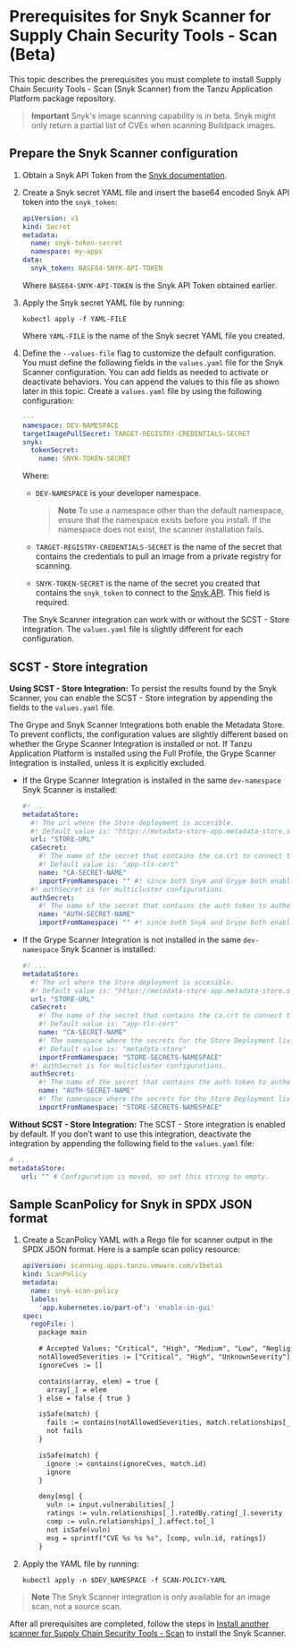 # Prerequisites for Snyk Scanner for Supply Chain Security Tools - Scan (Beta)

This topic describes the prerequisites you must complete to install Supply Chain Security Tools - Scan (Snyk Scanner) from the Tanzu Application Platform package repository.

>**Important** Snyk's image scanning capability is in beta. Snyk might only return a partial list of CVEs when scanning Buildpack images.

## <a id="prerecs"></a> Prepare the Snyk Scanner configuration

1. Obtain a Snyk API Token from the [Snyk documentation](https://docs.snyk.io/snyk-cli/authenticate-the-cli-with-your-account).

2. Create a Snyk secret YAML file and insert the base64 encoded Snyk API token into the `snyk_token`:

    ```yaml
    apiVersion: v1
    kind: Secret
    metadata:
      name: snyk-token-secret
      namespace: my-apps
    data:
      snyk_token: BASE64-SNYK-API-TOKEN
    ```

    Where `BASE64-SNYK-API-TOKEN` is the Snyk API Token obtained earlier.

3. Apply the Snyk secret YAML file by running:

    ```console
    kubectl apply -f YAML-FILE
    ```

    Where `YAML-FILE` is the name of the Snyk secret YAML file you created.

4. Define the `--values-file` flag to customize the default configuration. You must define the following fields in the `values.yaml` file for the Snyk Scanner configuration. You can add fields as needed to activate or deactivate behaviors. You can append the values to this file as shown later in this topic. Create a `values.yaml` file by using the following configuration:

    ```yaml
    ---
    namespace: DEV-NAMESPACE
    targetImagePullSecret: TARGET-REGISTRY-CREDENTIALS-SECRET
    snyk:
      tokenSecret:
        name: SNYK-TOKEN-SECRET
    ```

    Where:

    - `DEV-NAMESPACE` is your developer namespace.

        >**Note** To use a namespace other than the default namespace, ensure that the namespace exists before you install. If the namespace does not exist, the scanner installation fails.

    - `TARGET-REGISTRY-CREDENTIALS-SECRET` is the name of the secret that contains the credentials to pull an image from a private registry for scanning.

    - `SNYK-TOKEN-SECRET` is the name of the secret you created that contains the `snyk_token` to connect to the [Snyk API](https://docs.snyk.io/snyk-cli/configure-the-snyk-cli#environment-variables). This field is required.

    The Snyk Scanner integration can work with or without the SCST - Store integration. The `values.yaml` file is slightly different for each configuration.

## <a id="store-integration"></a> SCST - Store integration

**Using SCST - Store Integration:** To persist the results found by the Snyk Scanner, you can enable the SCST - Store integration by appending the fields to the `values.yaml` file.

The Grype and Snyk Scanner Integrations both enable the Metadata Store. To prevent conflicts, the configuration values are slightly different based on whether the Grype Scanner Integration is installed or not. If Tanzu Application Platform is installed using the Full Profile, the Grype Scanner Integration is installed, unless it is explicitly excluded.

- If the Grype Scanner Integration is installed in the same `dev-namespace` Snyk Scanner is installed:

    ```yaml
    #! ...
    metadataStore:
      #! The url where the Store deployment is accesible.
      #! Default value is: "https://metadata-store-app.metadata-store.svc.cluster.local:8443"
      url: "STORE-URL"
      caSecret:
        #! The name of the secret that contains the ca.crt to connect to the Store Deployment.
        #! Default value is: "app-tls-cert"
        name: "CA-SECRET-NAME"
        importFromNamespace: "" #! since both Snyk and Grype both enable store, one must leave importFromNamespace blank
      #! authSecret is for multicluster configurations.
      authSecret:
        #! The name of the secret that contains the auth token to authenticate to the Store Deployment.
        name: "AUTH-SECRET-NAME"
        importFromNamespace: "" #! since both Snyk and Grype both enable store, one must leave importFromNamespace blank
    ```

- If the Grype Scanner Integration is not installed in the same `dev-namespace` Snyk Scanner is installed:

    ```yaml
    #! ...
    metadataStore:
      #! The url where the Store deployment is accesible.
      #! Default value is: "https://metadata-store-app.metadata-store.svc.cluster.local:8443"
      url: "STORE-URL"
      caSecret:
        #! The name of the secret that contains the ca.crt to connect to the Store Deployment.
        #! Default value is: "app-tls-cert"
        name: "CA-SECRET-NAME"
        #! The namespace where the secrets for the Store Deployment live.
        #! Default value is: "metadata-store"
        importFromNamespace: "STORE-SECRETS-NAMESPACE"
      #! authSecret is for multicluster configurations.
      authSecret:
        #! The name of the secret that contains the auth token to authenticate to the Store Deployment.
        name: "AUTH-SECRET-NAME"
        #! The namespace where the secrets for the Store Deployment live.
        importFromNamespace: "STORE-SECRETS-NAMESPACE"
    ```

**Without SCST - Store Integration:** The SCST - Store integration is enabled by default. If you don’t want to use this integration, deactivate the integration by appending the following field to the `values.yaml` file:

```yaml
# ...
metadataStore:
   url: "" # Configuration is moved, so set this string to empty.
```

## <a id="snyk-scan-policy"></a> Sample ScanPolicy for Snyk in SPDX JSON format

1. Create a ScanPolicy YAML with a Rego file for scanner output in the SPDX JSON format. Here is a sample scan policy resource:

    ```yaml
    apiVersion: scanning.apps.tanzu.vmware.com/v1beta1
    kind: ScanPolicy
    metadata:
      name: snyk-scan-policy
      labels:
        'app.kubernetes.io/part-of': 'enable-in-gui'
    spec:
      regoFile: |
        package main

        # Accepted Values: "Critical", "High", "Medium", "Low", "Negligible", "UnknownSeverity"
        notAllowedSeverities := ["Critical", "High", "UnknownSeverity"]
        ignoreCves := []

        contains(array, elem) = true {
          array[_] = elem
        } else = false { true }

        isSafe(match) {
          fails := contains(notAllowedSeverities, match.relationships[_].ratedBy.rating[_].severity)
          not fails
        }

        isSafe(match) {
          ignore := contains(ignoreCves, match.id)
          ignore
        }

        deny[msg] {
          vuln := input.vulnerabilities[_]
          ratings := vuln.relationships[_].ratedBy.rating[_].severity
          comp := vuln.relationships[_].affect.to[_]
          not isSafe(vuln)
          msg = sprintf("CVE %s %s %s", [comp, vuln.id, ratings])
        }
    ```

1. Apply the YAML file by running:

    ```console
    kubectl apply -n $DEV_NAMESPACE -f SCAN-POLICY-YAML
    ```

>**Note** The Snyk Scanner integration is only available for an image scan, not a source scan.

After all prerequisites are completed, follow the steps in [Install another scanner for Supply Chain Security Tools - Scan](install-scanners.hbs.md) to install the Snyk Scanner.

